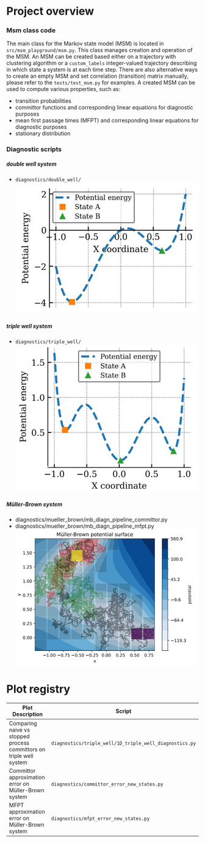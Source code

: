 # Project overview

### Msm class code

The main class for the Markov state model (MSM) is located in `src/msm_playground/msm.py`.
This class manages creation and operation of the MSM.
An MSM can be created based either on a trajectory with clustering algorithm or a `custom_labels` integer-valued trajectory describing in which state a system is at each time step.
There are also alternative ways to create an empty MSM and set correlation (transition) matrix manually, please refer to the `tests/test_msm.py` for examples.
A created MSM can be used to compute various properties, such as:

- transition probabilities
- committor functions and corresponding linear equations for diagnostic purposes
- mean first passage times (MFPT) and corresponding linear equations for diagnostic purposes
- stationary distribution


### Diagnostic scripts

##### double well system
- `diagnostics/double_well/`
![Triple well system](./media/double_well_system.jpg)
##### triple well system
- `diagnostics/triple_well/`
![Triple well system](./media/triple_well_system.jpg)
##### Müller-Brown system
- diagnostics/mueller_brown/mb_diagn_pipeline_committor.py
- diagnostics/mueller_brown/mb_diagn_pipeline_mfpt.py
![Triple well system](./media/mb_system.jpg)

# Plot registry

| Plot Description                                                     | Script                                                  |
| -------------------------------------------------------------------- | ------------------------------------------------------- |
| Comparing naive vs stopped process committors on triple well system  | `diagnostics/triple_well/1D_triple_well_diagnostics.py` |
| Committor approximation error on Müller-Brown system                 | `diagnostics/committor_error_new_states.py`             |
| MFPT approximation error on Müller-Brown system                      | `diagnostics/mfpt_error_new_states.py`                  |
